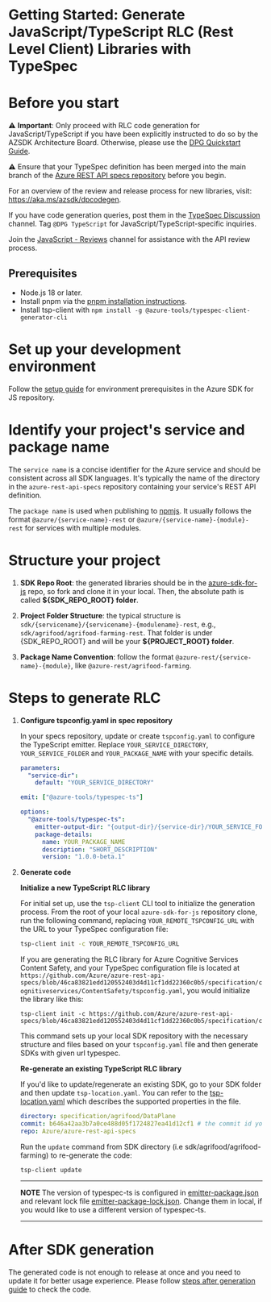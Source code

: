 Getting Started: Generate JavaScript/TypeScript RLC (Rest Level Client) Libraries with TypeSpec
===========================================================================

# Before you start

:warning: **Important**: Only proceed with RLC code generation for JavaScript/TypeScript if you have been explicitly instructed to do so by the AZSDK Architecture Board. Otherwise, please use the [DPG Quickstart Guide](https://github.com/Azure/azure-sdk-for-js/blob/main/documentation/DPG-quickstart.md).

:warning: Ensure that your TypeSpec definition has been merged into the main branch of the [Azure REST API specs repository](https://github.com/Azure/azure-rest-api-specs) before you begin.

For an overview of the review and release process for new libraries, visit: https://aka.ms/azsdk/dpcodegen.

If you have code generation queries, post them in the [TypeSpec Discussion](https://teams.microsoft.com/l/channel/19%3a906c1efbbec54dc8949ac736633e6bdf%40thread.skype/TypeSpec%2520Discussion%2520%25F0%259F%2590%25AE?groupId=3e17dcb0-4257-4a30-b843-77f47f1d4121&tenantId=72f988bf-86f1-41af-91ab-2d7cd011db47) channel. Tag `@DPG TypeScript` for JavaScript/TypeScript-specific inquiries.

Join the [JavaScript - Reviews](https://teams.microsoft.com/l/channel/19%3a408c5f1322ee4303b02b5da9c5ff6137%40thread.skype/Language%2520-%2520JavaScript%2520-%2520Reviews?groupId=3e17dcb0-4257-4a30-b843-77f47f1d4121&tenantId=72f988bf-86f1-41af-91ab-2d7cd011db47) channel for assistance with the API review process.

## Prerequisites

- Node.js 18 or later.
- Install pnpm via the [pnpm installation instructions](https://pnpm.io/installation).
- Install tsp-client with `npm install -g @azure-tools/typespec-client-generator-cli`

# Set up your development environment

Follow the [setup guide](https://github.com/Azure/azure-sdk-for-js/blob/main/CONTRIBUTING.md#prerequisites) for environment prerequisites in the Azure SDK for JS repository.

# Identify your project's service and package name

The `service name` is a concise identifier for the Azure service and should be consistent across all SDK languages. It's typically the name of the directory in the `azure-rest-api-specs` repository containing your service's REST API definition.

The `package name` is used when publishing to [npmjs](https://www.npmjs.com/). It usually follows the format `@azure/{service-name}-rest` or `@azure/{service-name}-{module}-rest` for services with multiple modules.

# Structure your project

1. **SDK Repo Root**: the generated libraries should be in the [azure-sdk-for-js](https://github.com/Azure/azure-sdk-for-js) repo, so fork and clone it in your local. Then, the absolute path is called **${SDK_REPO_ROOT} folder**.

1. **Project Folder Structure**: the typical structure is `sdk/{servicename}/{servicename}-{modulename}-rest`, e.g., `sdk/agrifood/agrifood-farming-rest`. That folder is under {SDK_REPO_ROOT} and will be your **${PROJECT_ROOT} folder**. 

1. **Package Name Convention**: follow the format `@azure-rest/{service-name}-{module}`, like `@azure-rest/agrifood-farming`.

# Steps to generate RLC

1. **Configure tspconfig.yaml in spec repository** 
   
   In your specs repository, update or create `tspconfig.yaml` to configure the TypeScript emitter. Replace `YOUR_SERVICE_DIRECTORY`, `YOUR_SERVICE_FOLDER` and `YOUR_PACKAGE_NAME` with your specific details.

   ```yaml
   parameters:
     "service-dir":
       default: "YOUR_SERVICE_DIRECTORY"

   emit: ["@azure-tools/typespec-ts"]

   options:
     "@azure-tools/typespec-ts":
       emitter-output-dir: "{output-dir}/{service-dir}/YOUR_SERVICE_FOLDER-rest"
       package-details:
         name: YOUR_PACKAGE_NAME
         description: "SHORT_DESCRIPTION"
         version: "1.0.0-beta.1"
   ```

2. **Generate code**
    
    **Initialize a new TypeScript RLC library**
    
    For initial set up, use the `tsp-client` CLI tool to initialize the generation process. From the root of your local `azure-sdk-for-js` repository clone, run the following command, replacing `YOUR_REMOTE_TSPCONFIG_URL` with the URL to your TypeSpec configuration file:

    ```sh
    tsp-client init -c YOUR_REMOTE_TSPCONFIG_URL
    ```

    If you are generating the RLC library for Azure Cognitive Services Content Safety, and your TypeSpec configuration file is located at `https://github.com/Azure/azure-rest-api-specs/blob/46ca83821edd120552403d4d11cf1dd22360c0b5/specification/cognitiveservices/ContentSafety/tspconfig.yaml`, you would initialize the library like this:

    ```shell
    tsp-client init -c https://github.com/Azure/azure-rest-api-specs/blob/46ca83821edd120552403d4d11cf1dd22360c0b5/specification/cognitiveservices/ContentSafety/tspconfig.yaml
    ```

    This command sets up your local SDK repository with the necessary structure and files based on your `tspconfig.yaml` file and then generate SDKs with given url typespec.

    **Re-generate an existing TypeScript RLC library**
    
    If you'd like to update/regenerate an existing SDK, go to your SDK folder and then update `tsp-location.yaml`. You can refer to the [tsp-location.yaml](https://github.com/Azure/azure-sdk-tools/blob/main/doc/common/TypeSpec-Project-Scripts.md#tsp-locationyaml) which describes the supported properties in the file.

    ```yaml
    directory: specification/agrifood/DataPlane
    commit: b646a42aa3b7a0ce488d05f1724827ea41d12cf1 # the commit id you'd like to refer for generation
    repo: Azure/azure-rest-api-specs
    ```
    
    Run the `update` command from SDK directory (i.e sdk/agrifood/agrifood-farming) to re-generate the code:

    ```shell
    tsp-client update
    ```

    ---  
    **NOTE**
    The version of typespec-ts is configured in [emitter-package.json](https://github.com/Azure/azure-sdk-for-js/blob/main/eng/emitter-package.json) and relevant lock file [emitter-package-lock.json](https://github.com/Azure/azure-sdk-for-js/blob/main/eng/emitter-package-lock.json). Change them in local, if you would like to use a different version of typespec-ts.

    --- 

# After SDK generation

The generated code is not enough to release at once and you need to update it for better usage experience. Please follow [steps after generation guide](https://github.com/Azure/azure-sdk-for-js/blob/main/documentation/steps-after-generations.md) to check the code.
